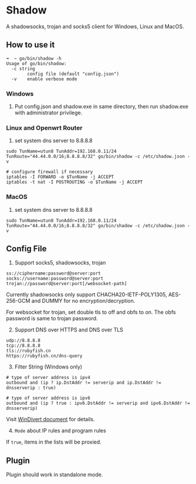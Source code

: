 # Shadow

A shadowsocks, trojan and socks5 client for Windows, Linux and MacOS.

## How to use it

```
➜  ~ go/bin/shadow -h
Usage of go/bin/shadow:
  -c string
    	config file (default "config.json")
  -v	enable verbose mode
```

### Windows

1. Put config.json and shadow.exe in same directory, then run shadow.exe with administrator privilege.

### Linux and Openwrt Router

1. set system dns server to 8.8.8.8

```
sudo TunName=utun8 TunAddr=192.168.0.11/24 TunRoute="44.44.0.0/16;8.8.8.8/32" go/bin/shadow -c /etc/shadow.json -v
```

```
# configure firewall if necessary
iptables -I FORWARD -o $TunName -j ACCEPT
iptables -t nat -I POSTROUTING -o $TunName -j ACCEPT
```

### MacOS

1. set system dns server to 8.8.8.8

```
sudo TunName=utun8 TunAddr=192.168.0.11/24 TunRoute="44.44.0.0/16;8.8.8.8/32" go/bin/shadow -c /etc/shadow.json -v
```

## Config File

1. Support socks5, shadowsocks, trojan

```
ss://ciphername:password@server:port
socks://username:password@server:port
trojan://password@server:port[/websocket-path]
```

Currently shadowsocks only support CHACHA20-IETF-POLY1305, AES-256-GCM and DUMMY for no encryption/decryption.

For websocket for trojan, set double tls to off and obfs to on. The obfs password is same to trojan password.

2. Support DNS over HTTPS and DNS over TLS

```
udp://8.8.8.8
tcp://8.8.8.8
tls://rubyfish.cn
https://rubyfish.cn/dns-query
```

3. Filter String (Windows only)

```
# type of server address is ipv4
outbound and (ip ? ip.DstAddr != serverip and ip.DstAddr != dnsserverip : true)

# type of server address is ipv6
outbound and (ip ? true : ipv6.DstAddr != serverip and ipv6.DstAddr != dnsserverip)
```

Visit [WinDivert document](https://www.reqrypt.org/windivert-doc.html#filter_language) for details.

4. `Mode` about IP rules and program rules

If `true`, items in the lists will be proxied.

## Plugin

Plugin should work in standalone mode.
